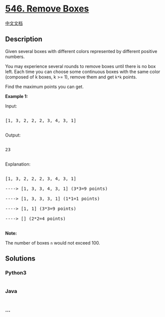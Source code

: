 # [546. Remove Boxes](https://leetcode.com/problems/remove-boxes)

[中文文档](/solution/0500-0599/0546.Remove%20Boxes/README.md)

## Description
<p>Given several boxes with different colors represented by different positive numbers. <br />

You may experience several rounds to remove boxes until there is no box left. Each time you can choose some continuous boxes with the same color (composed of k boxes, k >= 1), remove them and get <code>k*k</code> points.<br />

Find the maximum points you can get.

</p>



<p><b>Example 1:</b><br>

Input: 

<pre>

[1, 3, 2, 2, 2, 3, 4, 3, 1]

</pre>

Output:

<pre>

23

</pre>

Explanation: 

<pre>

[1, 3, 2, 2, 2, 3, 4, 3, 1] 

----> [1, 3, 3, 4, 3, 1] (3*3=9 points) 

----> [1, 3, 3, 3, 1] (1*1=1 points) 

----> [1, 1] (3*3=9 points) 

----> [] (2*2=4 points)

</pre>

</p>



<p><b>Note:</b>

The number of boxes <code>n</code> would not exceed 100.

</p>




## Solutions


<!-- tabs:start -->

### **Python3**

```python

```

### **Java**

```java

```

### **...**
```

```

<!-- tabs:end -->